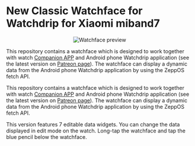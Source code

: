  # New Classic Watchface for Watchdrip for Xiaomi miband7
 <p align="center">
 <img src="https://github.com/miguelavh/classic-watchface-miband7-watchdrip/blob/1a4b17c32148e22978c9362c96c6b421b363882a/assets/band7/images/preview.gif" alt="Watchface preview"/>
 </p>
 <p>This repository contains a watchface which is designed to work together with watch <a href="https://github.com/bigdigital/zeppos_watchdrip_app" target="_blank">Companion APP</a> and Android phone Watchdrip application (see the latest version on <a href="https://www.patreon.com/xdrip_miband" target="_blank">Patreon page</a>). The watchface can display a dynamic data from the Android phone Watchdrip application by using the ZeppOS fetch API.</p>

 <p>This repository contains a watchface which is designed to work together with watch <a href="https://github.com/bigdigital/zeppos_watchdrip_app" target="_blank">Companion APP</a> and Android phone Watchdrip application (see the latest version on <a href="https://www.patreon.com/xdrip_miband" target="_blank">Patreon page</a>). The watchface can display a dynamic data from the Android phone Watchdrip application by using the ZeppOS fetch API.</p>

<p>This version features 7 editable data widgets. You can change the data displayed in edit mode on the watch. Long-tap the watchface and tap the blue pencil below the watchface.</p>


